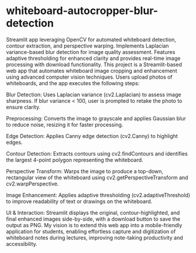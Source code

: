 # whiteboard-autocropper-blur-detection
Streamlit app leveraging OpenCV for automated whiteboard detection, contour extraction, and perspective warping. Implements Laplacian variance-based blur detection for image quality assessment. Features adaptive thresholding for enhanced clarity and provides real-time image processing with download functionality.
This project is a Streamlit-based web app that automates whiteboard image cropping and enhancement using advanced computer vision techniques. Users upload photos of whiteboards, and the app executes the following steps:

Blur Detection: Uses Laplacian variance (cv2.Laplacian) to assess image sharpness. If blur variance < 100, user is prompted to retake the photo to ensure clarity.

Preprocessing: Converts the image to grayscale and applies Gaussian blur to reduce noise, resizing it for faster processing.

Edge Detection: Applies Canny edge detection (cv2.Canny) to highlight edges.

Contour Detection: Extracts contours using cv2.findContours and identifies the largest 4-point polygon representing the whiteboard.

Perspective Transform: Warps the image to produce a top-down, rectangular view of the whiteboard using cv2.getPerspectiveTransform and cv2.warpPerspective.

Image Enhancement: Applies adaptive thresholding (cv2.adaptiveThreshold) to improve readability of text or drawings on the whiteboard.

UI & Interaction: Streamlit displays the original, contour-highlighted, and final enhanced images side-by-side, with a download button to save the output as PNG.
My vision is to extend this web app into a mobile-friendly application for students, enabling effortless capture and digitization of whiteboard notes during lectures, improving note-taking productivity and accessibility.
